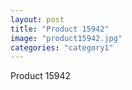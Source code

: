 ```yaml
---
layout: post
title: "Product 15942"
image: "product15942.jpg"
categories: "category1"
---
```

Product 15942
